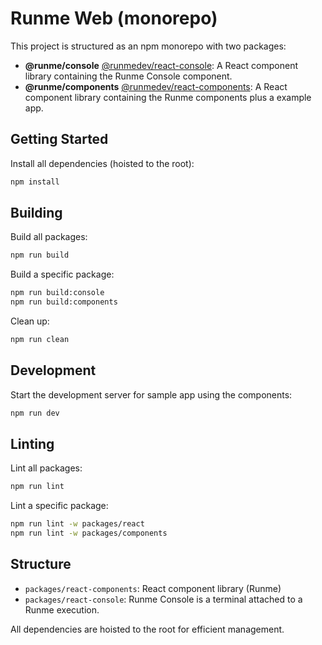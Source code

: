 # Runme Web (monorepo)

This project is structured as an npm monorepo with two packages:

- **@runme/console** [@runmedev/react-console](https://www.npmjs.com/package/@runmedev/react-console): A React component library containing the Runme Console component.
- **@runme/components** [@runmedev/react-components](https://www.npmjs.com/package/@runmedev/react-components): A React component library containing the Runme components plus a example app.

## Getting Started

Install all dependencies (hoisted to the root):

```sh {"name":"setup"}
npm install
```

## Building

Build all packages:

```sh {"name":"build"}
npm run build
```

Build a specific package:

```sh
npm run build:console
npm run build:components
```

Clean up:

```sh {"name":"clean"}
npm run clean
```

## Development

Start the development server for sample app using the components:

```sh {"name":"dev"}
npm run dev
```

## Linting

Lint all packages:

```sh {"terminalRows":"37"}
npm run lint
```

Lint a specific package:

```sh
npm run lint -w packages/react
npm run lint -w packages/components
```

## Structure

- `packages/react-components`: React component library (Runme)
- `packages/react-console`: Runme Console is a terminal attached to a Runme execution.

All dependencies are hoisted to the root for efficient management.
